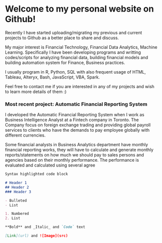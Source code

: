 # Welcome to my personal website on Github! 

Recently I have started uploading/migrating my previous and current projects to Github as a better place to share and discuss. 

My major interest is Financial Technology, Financial Data Analytics, Machine Learning. Specifically I have been developing programs and writting codes/scripts for analyzing financial data, building financial models and building automation system for Finance, Business practices. 

I usually program in R, Python, SQL with also frequent usage of HTML, Tableau, Alteryx, Bash, JavaScript, VBA, Spark.

Feel free to contact me if you are interested in any of my projects and wish to learn more details of them :)  


### Most recent project: Automatic Financial Reporting System

I developed the Automatic Financial Reporting System when I work as Business Intelligence Analyst at a Fintech company in Toronto. The Company focus on foreign exchange trading and providing global payroll services to clients who have the demands to pay employee globally with different currencies.

Some financial analysts in Business Analytics department have monthly financial reporting works, they will have to calculate and generate monthly reports/statements on how much we should pay to sales persons and agencies based on their monthly performance. The performance is evaluated and calculated using several agree



```markdown
Syntax highlighted code block

# Header 1
## Header 2
### Header 3

- Bulleted
- List

1. Numbered
2. List

**Bold** and _Italic_ and `Code` text

[Link](url) and ![Image](src)
```



